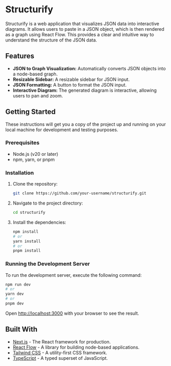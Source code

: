 # Structurify

Structurify is a web application that visualizes JSON data into interactive diagrams. It allows users to paste in a JSON object, which is then rendered as a graph using React Flow. This provides a clear and intuitive way to understand the structure of the JSON data.

## Features

- **JSON to Graph Visualization:** Automatically converts JSON objects into a node-based graph.
- **Resizable Sidebar:** A resizable sidebar for JSON input.
- **JSON Formatting:** A button to format the JSON input.
- **Interactive Diagram:** The generated diagram is interactive, allowing users to pan and zoom.

## Getting Started

These instructions will get you a copy of the project up and running on your local machine for development and testing purposes.

### Prerequisites

- Node.js (v20 or later)
- npm, yarn, or pnpm

### Installation

1. Clone the repository:
   ```bash
   git clone https://github.com/your-username/structurify.git
   ```
2. Navigate to the project directory:
   ```bash
   cd structurify
   ```
3. Install the dependencies:
   ```bash
   npm install
   # or
   yarn install
   # or
   pnpm install
   ```

### Running the Development Server

To run the development server, execute the following command:

```bash
npm run dev
# or
yarn dev
# or
pnpm dev
```

Open [http://localhost:3000](http://localhost:3000) with your browser to see the result.

## Built With

- [Next.js](https://nextjs.org/) - The React framework for production.
- [React Flow](https://reactflow.dev/) - A library for building node-based applications.
- [Tailwind CSS](https://tailwindcss.com/) - A utility-first CSS framework.
- [TypeScript](https://www.typescriptlang.org/) - A typed superset of JavaScript.
